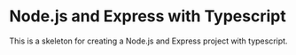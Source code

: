 # Node.js and Express with Typescript

This is a skeleton for creating a Node.js and Express project with typescript.
